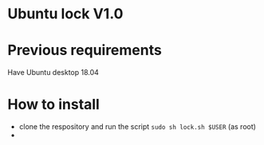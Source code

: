 # Ubuntu lock V1.0


# Previous requirements
Have Ubuntu desktop 18.04 

# How to install

- clone the respository and run  the script `sudo sh lock.sh $USER` (as root)
- 
